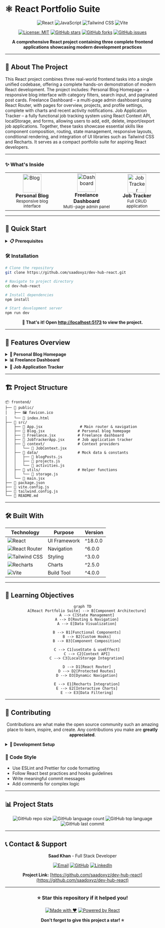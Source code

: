 # ⚛️ React Portfolio Suite

<div align="center">

![React](https://img.shields.io/badge/React-20232A?style=for-the-badge&logo=react&logoColor=61DAFB)
![JavaScript](https://img.shields.io/badge/JavaScript-F7DF1E?style=for-the-badge&logo=javascript&logoColor=black)
![Tailwind CSS](https://img.shields.io/badge/Tailwind_CSS-38B2AC?style=for-the-badge&logo=tailwind-css&logoColor=white)
![Vite](https://img.shields.io/badge/Vite-646CFF?style=for-the-badge&logo=vite&logoColor=white)

[![License: MIT](https://img.shields.io/badge/License-MIT-yellow.svg?style=for-the-badge)](https://opensource.org/licenses/MIT)
[![GitHub stars](https://img.shields.io/github/stars/saadoxyz/dev-hub-react?style=for-the-badge)](https://github.com/saadoxyz/dev-hub-react/stargazers)
[![GitHub forks](https://img.shields.io/github/forks/saadoxyz/dev-hub-react?style=for-the-badge)](https://github.com/saadoxyz/dev-hub-react/network)
[![GitHub issues](https://img.shields.io/github/issues/saadoxyz/dev-hub-react?style=for-the-badge)](https://github.com/saadoxyz/dev-hub-react/issues)

**A comprehensive React project containing three complete frontend applications showcasing modern development practices**

</div>

---

## 🎯 About The Project

This React project combines three real-world frontend tasks into a single unified codebase, offering a complete hands-on demonstration of modern React development. The project includes:
Personal Blog Homepage – a responsive blog interface with category filters, search input, and paginated post cards.
Freelance Dashboard – a multi-page admin dashboard using React Router, with pages for overview, projects, and profile settings, complete with charts and recent activity notifications.
Job Application Tracker – a fully functional job tracking system using React Context API, localStorage, and forms, allowing users to add, edit, delete, import/export job applications.
Together, these tasks showcase essential skills like component composition, routing, state management, responsive layouts, conditional rendering, and integration of UI libraries such as Tailwind CSS and Recharts. It serves as a compact portfolio suite for aspiring React developers.

---

### ✨ What's Inside

<table>
<tr>
<td align="center" style="border: none;">
<img width="60" src="https://cdn.jsdelivr.net/gh/devicons/devicon/icons/react/react-original.svg" alt="Blog">
<br><strong>Personal Blog</strong>
<br><sub>Responsive blog interface</sub>
</td>
<td align="center" style="border: none;">
<img width="60" src="https://cdn.jsdelivr.net/gh/devicons/devicon/icons/javascript/javascript-original.svg" alt="Dashboard">
<br><strong>Freelance Dashboard</strong>
<br><sub>Multi-page admin panel</sub>
</td>
<td align="center" style="border: none;">
<img width="60" src="https://upload.wikimedia.org/wikipedia/commons/d/d5/Tailwind_CSS_Logo.svg" alt="Job Tracker">
<br><strong>Job Tracker</strong>
<br><sub>Full CRUD application</sub>
</td>
</tr>
</table>

---

## 🚀 Quick Start

<details>
<summary><b>📋 Prerequisites</b></summary>

Before you begin, ensure you have the following installed:
- Node.js (v16.0 or higher)
- npm or yarn package manager
- Git

</details>

### 🛠️ Installation

```bash
# Clone the repository
git clone https://github.com/saadoxyz/dev-hub-react.git

# Navigate to project directory
cd dev-hub-react

# Install dependencies
npm install

# Start development server
npm run dev
```

<div align="center">

**🎉 That's it! Open [http://localhost:5173](http://localhost:5173) to view the project.**

</div>

---

## 🎨 Features Overview

<details>
<summary><b>📝 Personal Blog Homepage</b></summary>

<br>

- ✅ **Responsive Design** - Works on all device sizes
- 🔍 **Search Functionality** - Filter posts by title
- 🏷️ **Category Filters** - Tech, Travel, Food categories
- 🎨 **Card Layout** - Beautiful post cards with images
- 📄 **Pagination** - Navigate through multiple pages
- ⚡ **Fast Loading** - Optimized performance

```javascript
// Example blog post structure
{
  id: 1,
  title: "Getting Started with React",
  category: "Tech",
  date: "2024-01-15",
  image: "/blog-image.jpg",
  excerpt: "Learn the fundamentals of React..."
}
```

</details>

<details>
<summary><b>📊 Freelance Dashboard</b></summary>

<br>

- 🧭 **React Router Navigation** - Seamless page transitions
- 📱 **Responsive Sidebar** - Collapsible mobile menu
- 📈 **Interactive Charts** - Bar & Pie charts with Recharts
- 📋 **Project Management** - Client project tracking
- 👤 **Profile Settings** - Editable user information
- 🔔 **Notifications** - Real-time activity updates

| Page | Features |
|------|----------|
| 🏠 Overview | Stats cards, activity feed, charts |
| 📁 Projects | Data table, search, filtering |
| ⚙️ Settings | Profile form, preferences |

</details>

<details>
<summary><b>💼 Job Application Tracker</b></summary>

<br>

- 🔄 **Full CRUD Operations** - Create, Read, Update, Delete
- 🌐 **Context API** - Global state management
- 💾 **LocalStorage** - Data persistence
- 📤 **Import/Export** - JSON data handling
- 📱 **Mobile Responsive** - Works on all devices
- 🎯 **Status Tracking** - Applied, Interview, Rejected, Offer

```javascript
// Job application data structure
{
  id: "uuid",
  company: "Tech Corp",
  position: "Frontend Developer",
  status: "Interview",
  appliedDate: "2024-01-15",
  notes: "Completed technical assessment"
}
```

</details>

---

## 🏗️ Project Structure

```
📦 frontend/
├── 📁 public/
│   ├── 🖼️ favicon.ico
│   └── 📄 index.html
├── 📁 src/
│   ├── 📄 App.jsx                 # Main router & navigation
│   ├── 📄 Blog.jsx               # Personal blog homepage
│   ├── 📄 Freelance.jsx          # Freelance dashboard
│   ├── 📄 JobTrackerApp.jsx      # Job application tracker
│   ├── 📁 context/               # Context providers
│   │   └── 📄 JobContext.jsx
│   ├── 📁 data/                  # Mock data & constants
│   │   ├── 📄 blogPosts.js
│   │   ├── 📄 projects.js
│   │   └── 📄 activities.js
│   ├── 📁 utils/                 # Helper functions
│   │   └── 📄 storage.js
│   └── 📄 main.jsx
├── 📄 package.json
├── 📄 vite.config.js
├── 📄 tailwind.config.js
└── 📄 README.md
```

---

## 🛠️ Built With

<div align="center">

| Technology | Purpose | Version |
|------------|---------|---------|
| ![React](https://img.shields.io/badge/-React-61DAFB?style=flat-square&logo=react&logoColor=white) | UI Framework | ^18.0.0 |
| ![React Router](https://img.shields.io/badge/-React%20Router-CA4245?style=flat-square&logo=react-router&logoColor=white) | Navigation | ^6.0.0 |
| ![Tailwind CSS](https://img.shields.io/badge/-Tailwind%20CSS-38B2AC?style=flat-square&logo=tailwind-css&logoColor=white) | Styling | ^3.0.0 |
| ![Recharts](https://img.shields.io/badge/-Recharts-8884D8?style=flat-square&logo=recharts&logoColor=white) | Charts | ^2.5.0 |
| ![Vite](https://img.shields.io/badge/-Vite-646CFF?style=flat-square&logo=vite&logoColor=white) | Build Tool | ^4.0.0 |

</div>

---

## 🎯 Learning Objectives

<div align="center">

```mermaid
graph TD
    A[React Portfolio Suite] --> B[Component Architecture]
    A --> C[State Management]
    A --> D[Routing & Navigation]
    A --> E[Data Visualization]
    
    B --> B1[Functional Components]
    B --> B2[Custom Hooks]
    B --> B3[Component Composition]
    
    C --> C1[useState & useEffect]
    C --> C2[Context API]
    C --> C3[LocalStorage Integration]
    
    D --> D1[React Router]
    D --> D2[Protected Routes]
    D --> D3[Dynamic Navigation]
    
    E --> E1[Recharts Integration]
    E --> E2[Interactive Charts]
    E --> E3[Data Filtering]
```

</div>

---

## 🤝 Contributing

<div align="center">

Contributions are what make the open source community such an amazing place to learn, inspire, and create. Any contributions you make are **greatly appreciated**.

</div>

<details>
<summary><b>🔧 Development Setup</b></summary>

1. Fork the Project
2. Create your Feature Branch (`git checkout -b feature/AmazingFeature`)
3. Commit your Changes (`git commit -m 'Add some AmazingFeature'`)
4. Push to the Branch (`git push origin feature/AmazingFeature`)
5. Open a Pull Request

</details>

### 📝 Code Style

- Use ESLint and Prettier for code formatting
- Follow React best practices and hooks guidelines
- Write meaningful commit messages
- Add comments for complex logic

---

## 📊 Project Stats

<div align="center">

![GitHub repo size](https://img.shields.io/github/repo-size/saadoxyz/dev-hub-react?style=for-the-badge)
![GitHub language count](https://img.shields.io/github/languages/count/saadoxyz/dev-hub-react?style=for-the-badge)
![GitHub top language](https://img.shields.io/github/languages/top/saadoxyz/dev-hub-react?style=for-the-badge)
![GitHub last commit](https://img.shields.io/github/last-commit/saadoxyz/dev-hub-react?style=for-the-badge)

</div>

---

## 📞 Contact & Support

<div align="center">

**Saad Khan** - Full Stack Developer

[![Email](https://img.shields.io/badge/Email-saadok652004@gmail.com-D14836?style=for-the-badge&logo=gmail&logoColor=white)](mailto:saadok652004@gmail.com)
[![GitHub](https://img.shields.io/badge/GitHub-saadoxyz-181717?style=for-the-badge&logo=github&logoColor=white)](https://github.com/saadoxyz)
[![LinkedIn](https://img.shields.io/badge/LinkedIn-Connect-0A66C2?style=for-the-badge&logo=linkedin&logoColor=white)](https://linkedin.com/in/saadoxyz)

**Project Link:** [https://github.com/saadoxyz/dev-hub-react](https://github.com/saadoxyz/dev-hub-react)

</div>

---

<div align="center">

### ⭐ Star this repository if it helped you!

[![Made with ❤️](https://img.shields.io/badge/Made%20with-❤️-red?style=for-the-badge)](https://github.com/saadoxyz)
[![Powered by React](https://img.shields.io/badge/Powered%20by-React-blue?style=for-the-badge&logo=react)](https://reactjs.org/)

**Don't forget to give this project a star! ⭐**

</div>
